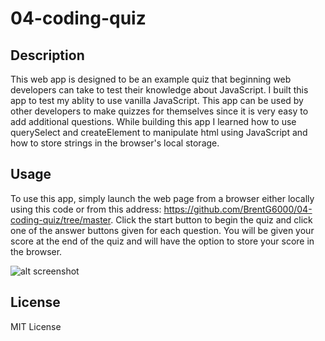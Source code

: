 # 04-coding-quiz

## Description

This web app is designed to be an example quiz that beginning web developers can take to test their knowledge about JavaScript. I built this app to test my ablity to use vanilla JavaScript.
This app can be used by other developers to make quizzes for themselves since it is very easy to add additional questions. While building this app I learned how to use querySelect and createElement to manipulate html using JavaScript and how to store strings in the browser's local storage.


## Usage

To use this app, simply launch the web page from a browser either locally using this code or from this address: https://github.com/BrentG6000/04-coding-quiz/tree/master.
Click the start button to begin the quiz and click one of the answer buttons given for each question. You will be given your score at the end of the quiz and
will have the option to store your score in the browser.
 
![alt screenshot](assets/images/screenshot.png)


## License

MIT License